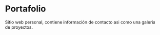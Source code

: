 # Portafolio
Sitio web personal, contiene información de contacto asi como una galeria de proyectos.
